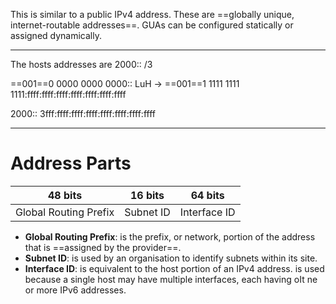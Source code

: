This is similar to a public IPv4 address. These are ==globally unique, internet-routable addresses==. GUAs can be configured statically or assigned dynamically.

***

The hosts addresses are 2000:: /3

==001==0 0000 0000 0000::
LuH -> ==001==1 1111 1111 1111:ffff:ffff:ffff:ffff:ffff:ffff:ffff

2000::
3fff:ffff:ffff:ffff:ffff:ffff:ffff:ffff

***

# Address Parts

|        48 bits        |  16 bits  |   64 bits    |
|:---------------------:|:---------:|:------------:|
| Global Routing Prefix | Subnet ID | Interface ID |

- **Global Routing Prefix**: is the prefix, or network, portion of the address that is ==assigned by the provider==.
- **Subnet ID**: is used by an organisation to identify subnets within its site.
- **Interface ID**: is equivalent to the host portion of an IPv4 address. is used because a single host may have multiple interfaces, each having oIt ne or more IPv6 addresses.